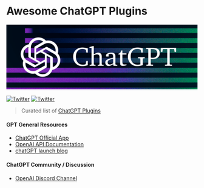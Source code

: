 # Awesome ChatGPT Plugins

![ChatGPT](/chatgpt-header.png)

[![Twitter](https://img.shields.io/twitter/url.svg?label=Follow%20%40humanloop&style=social&url=https%3A%2F%2Ftwitter.com-humanloop)](https://twitter.com/humanloop)
[![Twitter](https://img.shields.io/twitter/url.svg?label=Follow%20%40openai&style=social&url=https%3A%2F%2Ftwitter.com-humanloop)](https://twitter.com/openai)

> Curated list of [ChatGPT Plugins](https://chat.openai.com) 

#### GPT General Resources

- [ChatGPT Official App](https://chat.openai.com)
- [OpenAI API Documentation](https://beta.openai.com/docs)
- [chatGPT launch blog](https://openai.com/blog/chatgpt/)

#### ChatGPT Community / Discussion
- [OpenAI Discord Channel](https://discord.com/invite/openai)

